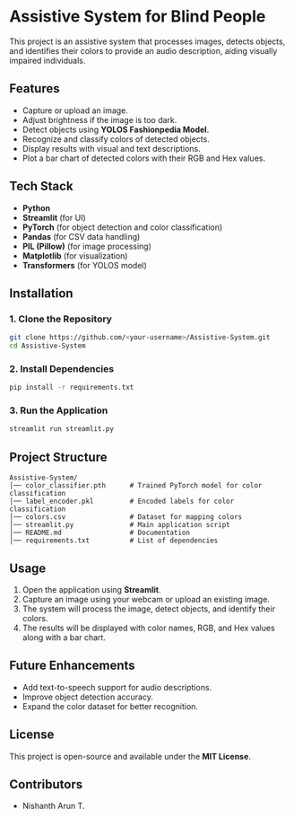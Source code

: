 # Assistive System for Blind People

This project is an assistive system that processes images, detects objects, and identifies their colors to provide an audio description, aiding visually impaired individuals.

## Features
- Capture or upload an image.
- Adjust brightness if the image is too dark.
- Detect objects using **YOLOS Fashionpedia Model**.
- Recognize and classify colors of detected objects.
- Display results with visual and text descriptions.
- Plot a bar chart of detected colors with their RGB and Hex values.

## Tech Stack
- **Python**
- **Streamlit** (for UI)
- **PyTorch** (for object detection and color classification)
- **Pandas** (for CSV data handling)
- **PIL (Pillow)** (for image processing)
- **Matplotlib** (for visualization)
- **Transformers** (for YOLOS model)

## Installation
### 1. Clone the Repository
```sh
git clone https://github.com/<your-username>/Assistive-System.git
cd Assistive-System
```
### 2. Install Dependencies
```sh
pip install -r requirements.txt
```
### 3. Run the Application
```sh
streamlit run streamlit.py
```

## Project Structure
```
Assistive-System/
│── color_classifier.pth      # Trained PyTorch model for color classification
│── label_encoder.pkl         # Encoded labels for color classification
│── colors.csv                # Dataset for mapping colors
│── streamlit.py              # Main application script
│── README.md                 # Documentation
│── requirements.txt          # List of dependencies
```

## Usage
1. Open the application using **Streamlit**.
2. Capture an image using your webcam or upload an existing image.
3. The system will process the image, detect objects, and identify their colors.
4. The results will be displayed with color names, RGB, and Hex values along with a bar chart.

## Future Enhancements
- Add text-to-speech support for audio descriptions.
- Improve object detection accuracy.
- Expand the color dataset for better recognition.

## License
This project is open-source and available under the **MIT License**.

## Contributors
- Nishanth Arun T.
